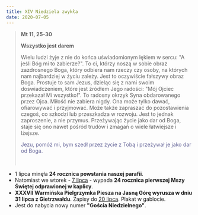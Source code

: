 ```yaml
---
title: XIV Niedziela zwykła
date: 2020-07-05
---
```


> **Mt 11, 25-30**
>
> **Wszystko jest darem**
>
> Wielu ludzi żyje z nie do końca uświadomionym lękiem w sercu: "A jeśli Bóg mi to zabierze?". To ci, którzy noszą w sobie obraz zazdrosnego Boga, który odbiera nam rzeczy czy osoby, na których nam najbardziej w życiu zależy. Jest to oczywiście fałszywy obraz Boga. Prostuje to sam Jezus, dzieląc się z nami swoim doswiadczeniem, które jest źródłem Jego radości: "Mój Ojciec przekazał Mi wszystko!". To radosny okrzyk Syna obdarowanego przez Ojca. Miłość nie zabiera nigdy. Ona może tylko dawać, ofiarowywać i przyjmować. Może także zapraszać do pozostawienia czegoś, co szkodzi lub przeszkadza w rozwoju. Jest to jednak zaproszenie, a nie przymus. Przeżywając życie jako dar od Boga, staje się ono nawet pośród trudów i zmagań o wiele łatwiejsze i lżejsze.
>
> <span style="color: #666699;">Jezu, pomóż mi, bym szedł przez życie z Tobą i przeżywał je jako dar od Boga. </span>
>
> &nbsp;

- 1 lipca minęła **24 rocznica powstania naszej parafii**.
- Natomiast we wtorek - <u>7 lipca</u> - wypada **24 rocznica pierwszej Mszy Świętej odprawionej w kaplicy**.
- **XXXVII Warmińska Pielgrzymka Piesza na Jasną Górę wyrusza w dniu 31 lipca z Gietrzwałdu**. Zapisy do <u>20 lipca</u>. Plakat w gablocie.
- Jest do nabycia nowy numer **"Gościa Niedzielnego"**.
